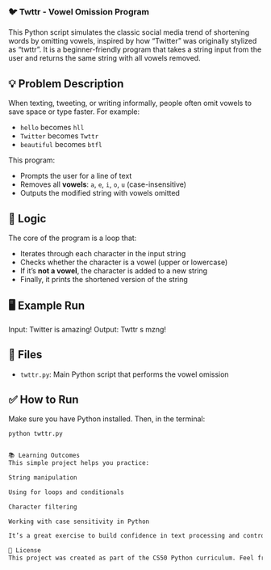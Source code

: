 ### 🐦 Twttr - Vowel Omission Program

This Python script simulates the classic social media trend of shortening words by omitting vowels, inspired by how “Twitter” was originally stylized as “twttr”. It is a beginner-friendly program that takes a string input from the user and returns the same string with all vowels removed.

## 💡 Problem Description

When texting, tweeting, or writing informally, people often omit vowels to save space or type faster. For example:
- `hello` becomes `hll`
- `Twitter` becomes `Twttr`
- `beautiful` becomes `btfl`

This program:
- Prompts the user for a line of text
- Removes all **vowels**: `a`, `e`, `i`, `o`, `u` (case-insensitive)
- Outputs the modified string with vowels omitted

## 🧠 Logic

The core of the program is a loop that:
- Iterates through each character in the input string
- Checks whether the character is a vowel (upper or lowercase)
- If it’s **not a vowel**, the character is added to a new string
- Finally, it prints the shortened version of the string

## 🖥 Example Run

Input: Twitter is amazing!
Output: Twttr s mzng!



## 📄 Files

- `twttr.py`: Main Python script that performs the vowel omission

## ✅ How to Run

Make sure you have Python installed. Then, in the terminal:

```bash
python twttr.py


📚 Learning Outcomes
This simple project helps you practice:

String manipulation

Using for loops and conditionals

Character filtering

Working with case sensitivity in Python

It’s a great exercise to build confidence in text processing and control flow logic for beginners.

🏁 License
This project was created as part of the CS50 Python curriculum. Feel free to use and adapt it for learning or teaching purposes.


